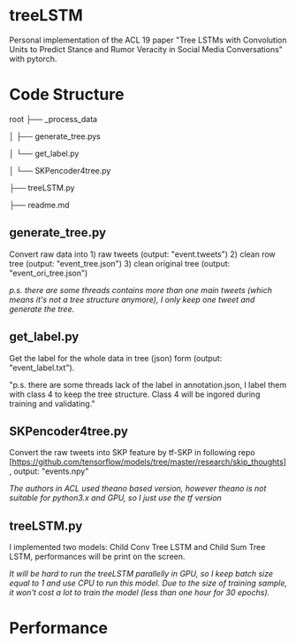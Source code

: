 # treeLSTM
Personal implementation of the ACL 19 paper "Tree LSTMs with Convolution Units to Predict Stance and Rumor Veracity in Social Media Conversations" with pytorch.

# Code Structure
root
├── _process_data

│   ├── generate_tree.pys

│   └── get_label.py

│   └── SKPencoder4tree.py

├── treeLSTM.py

├── readme.md
## generate_tree.py
Convert raw data into 1) raw tweets (output: "event.tweets") 2) clean row tree (output:  "event_tree.json")  3) clean original tree (output: "event_ori_tree.json")

*p.s. there are some threads contains more than one main tweets (which means it's not a tree structure anymore), I only keep one tweet and generate the tree.*
## get_label.py
Get the label for the whole data in tree (json) form (output: "event_label.txt").

"p.s. there are some threads lack of the label in annotation.json, I label them with class 4 to keep the tree structure. Class 4 will be ingored during training and validating."
## SKPencoder4tree.py
Convert the raw tweets into SKP feature by tf-SKP in following repo [https://github.com/tensorflow/models/tree/master/research/skip_thoughts], output: "events.npy"

*The authors in ACL used theano based version, however theano is not suitable for python3.x and GPU, so I just use the tf version*
## treeLSTM.py
I implemented two models: Child Conv Tree LSTM and Child Sum Tree LSTM, performances will be print on the screen.

*It will be hard to run the treeLSTM parallelly in GPU, so I keep batch size equal to 1 and use CPU to run this model. Due to the size of training sample, it won't cost a lot to train the model (less than one hour for 30 epochs).*

# Performance
